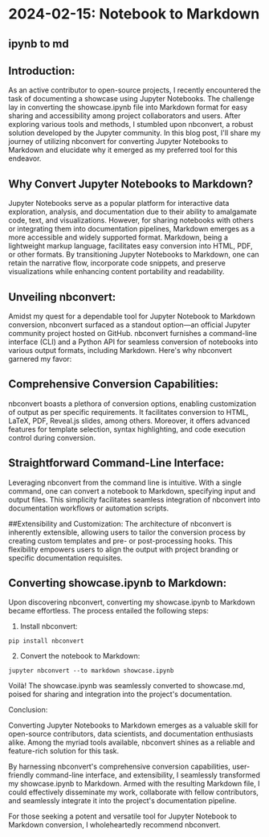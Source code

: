 # 2024-02-15: Notebook to Markdown
## ipynb to md

## Introduction:

As an active contributor to open-source projects, I recently encountered the task of documenting a showcase using Jupyter Notebooks. The challenge lay in converting the showcase.ipynb file into Markdown format for easy sharing and accessibility among project collaborators and users. After exploring various tools and methods, I stumbled upon nbconvert, a robust solution developed by the Jupyter community. In this blog post, I'll share my journey of utilizing nbconvert for converting Jupyter Notebooks to Markdown and elucidate why it emerged as my preferred tool for this endeavor.

## Why Convert Jupyter Notebooks to Markdown?

Jupyter Notebooks serve as a popular platform for interactive data exploration, analysis, and documentation due to their ability to amalgamate code, text, and visualizations. However, for sharing notebooks with others or integrating them into documentation pipelines, Markdown emerges as a more accessible and widely supported format. Markdown, being a lightweight markup language, facilitates easy conversion into HTML, PDF, or other formats. By transitioning Jupyter Notebooks to Markdown, one can retain the narrative flow, incorporate code snippets, and preserve visualizations while enhancing content portability and readability.

## Unveiling nbconvert:

Amidst my quest for a dependable tool for Jupyter Notebook to Markdown conversion, nbconvert surfaced as a standout option—an official Jupyter community project hosted on GitHub. nbconvert furnishes a command-line interface (CLI) and a Python API for seamless conversion of notebooks into various output formats, including Markdown. Here's why nbconvert garnered my favor:

## Comprehensive Conversion Capabilities:
nbconvert boasts a plethora of conversion options, enabling customization of output as per specific requirements. It facilitates conversion to HTML, LaTeX, PDF, Reveal.js slides, among others. Moreover, it offers advanced features for template selection, syntax highlighting, and code execution control during conversion.

## Straightforward Command-Line Interface:
Leveraging nbconvert from the command line is intuitive. With a single command, one can convert a notebook to Markdown, specifying input and output files. This simplicity facilitates seamless integration of nbconvert into documentation workflows or automation scripts.

##Extensibility and Customization:
The architecture of nbconvert is inherently extensible, allowing users to tailor the conversion process by creating custom templates and pre- or post-processing hooks. This flexibility empowers users to align the output with project branding or specific documentation requisites.

## Converting showcase.ipynb to Markdown:

Upon discovering nbconvert, converting my showcase.ipynb to Markdown became effortless. The process entailed the following steps:

1. Install nbconvert:
```
pip install nbconvert
```
2. Convert the notebook to Markdown:
```
jupyter nbconvert --to markdown showcase.ipynb
```

Voilà! The showcase.ipynb was seamlessly converted to showcase.md, poised for sharing and integration into the project's documentation.

Conclusion:

Converting Jupyter Notebooks to Markdown emerges as a valuable skill for open-source contributors, data scientists, and documentation enthusiasts alike. Among the myriad tools available, nbconvert shines as a reliable and feature-rich solution for this task.

By harnessing nbconvert's comprehensive conversion capabilities, user-friendly command-line interface, and extensibility, I seamlessly transformed my showcase.ipynb to Markdown. Armed with the resulting Markdown file, I could effectively disseminate my work, collaborate with fellow contributors, and seamlessly integrate it into the project's documentation pipeline.

For those seeking a potent and versatile tool for Jupyter Notebook to Markdown conversion, I wholeheartedly recommend nbconvert.